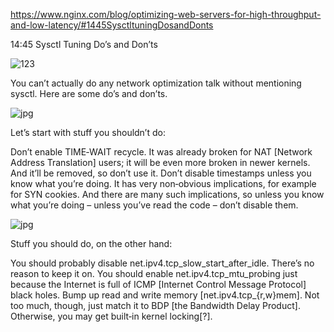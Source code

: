 https://www.nginx.com/blog/optimizing-web-servers-for-high-throughput-and-low-latency/#1445SysctltuningDosandDonts

14:45 Sysctl Tuning Do’s and Don’ts

![123](https://cdn-1.wp.nginx.com/wp-content/uploads/2017/11/Ivanov-conf2017-slide27_Sysctl-Tuning.png)


You can’t actually do any network optimization talk without mentioning sysctl. Here are some do’s and don’ts.

![jpg](https://cdn-1.wp.nginx.com/wp-content/uploads/2017/11/Ivanov-conf2017-slide28_Sysctl-Tuning-Donts.png)

Let’s start with stuff you shouldn’t do:

Don’t enable TIME‑WAIT recycle. It was already broken for NAT [Network Address Translation] users; it will be even more broken in newer kernels. And it’ll be removed, so don’t use it.
Don’t disable timestamps unless you know what you’re doing. It has very non‑obvious implications, for example for SYN cookies. And there are many such implications, so unless you know what you’re doing – unless you’ve read the code – don’t disable them.

![jpg](https://cdn-1.wp.nginx.com/wp-content/uploads/2017/11/Ivanov-conf2017-slide29_Sysctl-Tuning-Dos.png)

Stuff you should do, on the other hand:

You should probably disable net.ipv4.tcp_slow_start_after_idle. There’s no reason to keep it on.
You should enable net.ipv4.tcp_mtu_probing just because the Internet is full of ICMP [Internet Control Message Protocol] black holes.
Bump up read and write memory [net.ipv4.tcp_{r,w}mem]. Not too much, though, just match it to BDP [the Bandwidth Delay Product]. Otherwise, you may get built‑in kernel locking[?].
